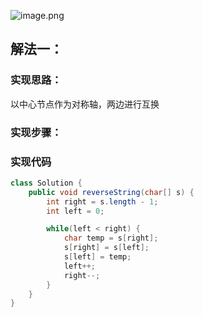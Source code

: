 ![image.png](https://gitee.com/roada/drawingBed/raw/main/blog/1697623588238-588af9ee-adb6-44db-af82-85968e57d195.png)
## 解法一：
### 实现思路：
以中心节点作为对称轴，两边进行互换
### 实现步骤：
### 实现代码
```java
class Solution {
	public void reverseString(char[] s) {
		int right = s.length - 1;
		int left = 0;

		while(left < right) {
			char temp = s[right];
			s[right] = s[left];
			s[left] = temp;
			left++;
			right--;
		}
	}
}
```
